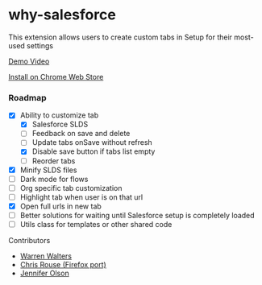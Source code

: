 # why-salesforce

This extension allows users to create custom tabs in Setup for their most-used settings

[Demo Video](https://youtu.be/BtlKRvac9ZQ)

[Install on Chrome Web Store](https://chrome.google.com/webstore/detail/why-salesforce/ghakkjfjpnhpggbkfkeplbefkipfoaod)

### Roadmap

- [x] Ability to customize tab
  - [x] Salesforce SLDS
  - [ ] Feedback on save and delete
  - [ ] Update tabs onSave without refresh
  - [x] Disable save button if tabs list empty
  - [ ] Reorder tabs
- [x] Minify SLDS files
- [ ] Dark mode for flows
- [ ] Org specific tab customization
- [ ] Highlight tab when user is on that url
- [x] Open full urls in new tab
- [ ] Better solutions for waiting until Salesforce setup is completely loaded
- [ ] Utils class for templates or other shared code

Contributors

- [Warren Walters](https://www.linkedin.com/in/walters954/)
- [Chris Rouse (Firefox port)](https://www.linkedin.com/in/chris-rouse/)
- [Jennifer Olson](https://www.linkedin.com/in/olsonjenn05/)
